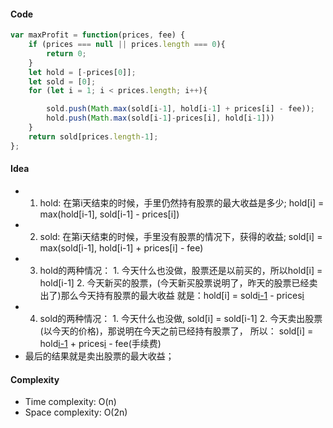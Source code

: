 #### Code
```javascript
var maxProfit = function(prices, fee) {
    if (prices === null || prices.length === 0){
        return 0;
    }
    let hold = [-prices[0]];
    let sold = [0];
    for (let i = 1; i < prices.length; i++){

        sold.push(Math.max(sold[i-1], hold[i-1] + prices[i] - fee));
        hold.push(Math.max(sold[i-1]-prices[i], hold[i-1]))
    }
    return sold[prices.length-1];
};
```
#### Idea
* 1. hold: 在第i天结束的时候，手里仍然持有股票的最大收益是多少;
            hold[i] = max(hold[i-1], sold[i-1] - prices[i])
* 2. sold: 在第i天结束的时候，手里没有股票的情况下，获得的收益;
            sold[i] = max(sold[i-1], hold[i-1] + prices[i] - fee)
* 3. hold的两种情况： 1. 今天什么也没做，股票还是以前买的，所以hold[i] = hold[i-1]
                    2. 今天新买的股票，(今天新买股票说明了，昨天的股票已经卖出了)那么今天持有股票的最大收益
                        就是：hold[i] = sold[i-1](昨天卖出股票的收益) - prices[i](减去今天新买股票的成本价格)
* 4. sold的两种情况： 1. 今天什么也没做, sold[i] = sold[i-1]
                    2. 今天卖出股票(以今天的价格)，那说明在今天之前已经持有股票了， 所以： 
                        sold[i] = hold[i-1](前一天持有股票的最大收益) + prices[i](今天的卖出价格) - fee(手续费)
* 最后的结果就是卖出股票的最大收益；

#### Complexity
* Time complexity:  O(n)
* Space complexity: O(2n)